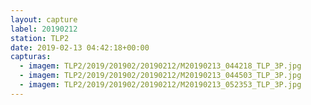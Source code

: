 ```yaml
---
layout: capture
label: 20190212
station: TLP2
date: 2019-02-13 04:42:18+00:00
capturas:
  - imagem: TLP2/2019/201902/20190212/M20190213_044218_TLP_3P.jpg
  - imagem: TLP2/2019/201902/20190212/M20190213_044503_TLP_3P.jpg
  - imagem: TLP2/2019/201902/20190212/M20190213_052353_TLP_3P.jpg
---
```

